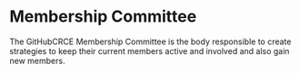 # Membership Committee

The GitHubCRCE Membership Committee is the body responsible to create strategies to keep their current members active and involved and also gain new members. 